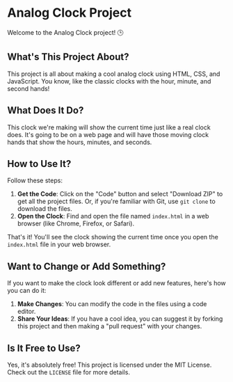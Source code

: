 

# Analog Clock Project

Welcome to the Analog Clock project! 🕒

## What's This Project About?

This project is all about making a cool analog clock using HTML, CSS, and JavaScript. You know, like the classic clocks with the hour, minute, and second hands!

## What Does It Do?

This clock we're making will show the current time just like a real clock does. It's going to be on a web page and will have those moving clock hands that show the hours, minutes, and seconds.

## How to Use It?

Follow these steps:

1. **Get the Code**: Click on the "Code" button and select "Download ZIP" to get all the project files. Or, if you're familiar with Git, use `git clone` to download the files.
2. **Open the Clock**: Find and open the file named `index.html` in a web browser (like Chrome, Firefox, or Safari).

That's it! You'll see the clock showing the current time once you open the `index.html` file in your web browser.

## Want to Change or Add Something?

If you want to make the clock look different or add new features, here's how you can do it:

1. **Make Changes**: You can modify the code in the files using a code editor.
2. **Share Your Ideas**: If you have a cool idea, you can suggest it by forking this project and then making a "pull request" with your changes.

## Is It Free to Use?

Yes, it's absolutely free! This project is licensed under the MIT License. Check out the `LICENSE` file for more details.
